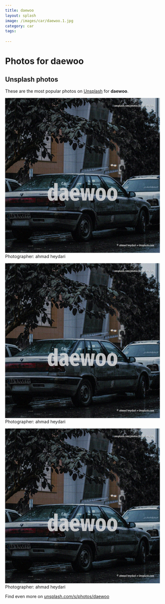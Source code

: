 ```yaml
---
title: daewoo
layout: splash
image: /images/car/daewoo.1.jpg
category: car
tags:

---
```

# Photos for daewoo
 
## Unsplash photos
These are the most popular photos on [Unsplash](https://unsplash.com) for **daewoo**.
 
![daewoo](/images/car/daewoo.1.jpg)
Photographer:  ahmad heydari
 
![daewoo](/images/car/daewoo.2.jpg)
Photographer:  ahmad heydari
 
![daewoo](/images/car/daewoo.3.jpg)
Photographer:  ahmad heydari
 
Find even more on [unsplash.com/s/photos/daewoo](https://unsplash.com/s/photos/daewoo)
 
